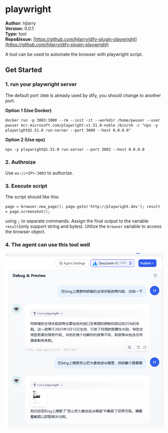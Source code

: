 # playwright

**Author:** hjlarry  
**Version:** 0.0.1  
**Type:** tool  
**Repo&Issue:** [https://github.com/hjlarry/dify-plugin-playwright](https://github.com/hjlarry/dify-plugin-playwright)  

A tool can be used to automate the browser with playwright script.

## Get Started

### 1. run your playwright server

The default port `3000` is already used by dify, you should change to another port.

**Option 1 (Use Docker)**
```
docker run -p 3003:3000 --rm --init -it --workdir /home/pwuser --user pwuser mcr.microsoft.com/playwright:v1.51.0-noble /bin/sh -c "npx -y playwright@1.51.0 run-server --port 3000 --host 0.0.0.0"
```

**Option 2 (Use npx)**
```
npx -y playwright@1.51.0 run-server --port 3003 --host 0.0.0.0
```

### 2. Authroize

Use `ws://<IP>:3003` to authorize.

### 3. Execute script
The script should like this:
```
page = browser.new_page(); page.goto('http://playwright.dev'); result = page.screenshot();
```
using `;` to separate commands. Assign the final output to the variable `result`(only support string and bytes). Utilize the `browser` variable to access the browser object. 

### 4. The agent can use this tool well
![agent](./_assets/agent.png)